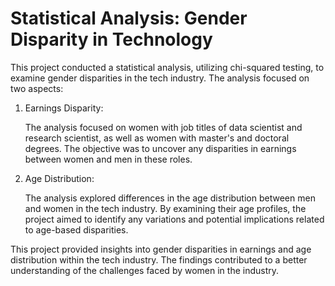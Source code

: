 # Statistical Analysis: Gender Disparity in Technology

This project conducted a statistical analysis, utilizing chi-squared testing, to examine gender disparities in the tech industry. The analysis focused on two aspects:

1. Earnings Disparity: 

      The analysis focused on women with job titles of data scientist and research scientist, as well as women with master's and doctoral degrees. The objective was to uncover any disparities in earnings   
      between women and men in these roles.

3. Age Distribution: 

      The analysis explored differences in the age distribution between men and women in the tech industry. By examining their age profiles, the project aimed to identify any variations and potential 
      implications related to age-based disparities.

This project provided insights into gender disparities in earnings and age distribution within the tech industry. The findings contributed to a better understanding of the challenges faced by women in the industry.
